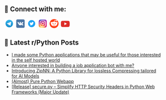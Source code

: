 ## 🔎 Connect with me:
[<img src="https://github.com/bullbesh/bullbesh/blob/main/images/Telegram.png" width="32" height="32" />](https://t.me/bullbesh)
[<img src="https://github.com/bullbesh/bullbesh/blob/main/images/VK.png" width="32" height="32" />](https://vk.com/bullbesh)
[<img src="https://github.com/bullbesh/bullbesh/blob/main/images/Twitter.png" width="32" height="32" />](https://twitter.com/bullbesh1)
[<img src="https://github.com/bullbesh/bullbesh/blob/main/images/Instagram.png" width="32" height="32" />](https://www.instagram.com/bullbesh)
[<img src="https://github.com/bullbesh/bullbesh/blob/main/images/Reddit.png" width="32" height="32" />](https://www.reddit.com/user/bullbesh)
[<img src="https://github.com/bullbesh/bullbesh/blob/main/images/YouTube.png" width="32" height="32" />](https://www.youtube.com/channel/UCtfjRs6uzgq5mfm8S06WTcg)

## 📕 Latest r/Python Posts
<!-- BLOG-POST-LIST:START -->
- [I made some Python applications that may be useful for those interested in the self hosted world](https://www.reddit.com/r/Python/comments/1ft3i1o/i_made_some_python_applications_that_may_be/)
- [Anyone interested in building a job application bot with me?](https://www.reddit.com/r/Python/comments/1ft26y0/anyone_interested_in_building_a_job_application/)
- [Introducing ZipNN: A Python Library for lossless Compressing tailored for AI Models](https://www.reddit.com/r/Python/comments/1fsxvcr/introducing_zipnn_a_python_library_for_lossless/)
- [&lpar;Almost&rpar; Pure Python Webapp](https://www.reddit.com/r/Python/comments/1fswzlg/almost_pure_python_webapp/)
- [[Release] secure.py – Simplify HTTP Security Headers in Python Web Frameworks &lpar;Major Update&rpar;](https://www.reddit.com/r/Python/comments/1fsrxts/release_securepy_simplify_http_security_headers/)
<!-- BLOG-POST-LIST:END -->
